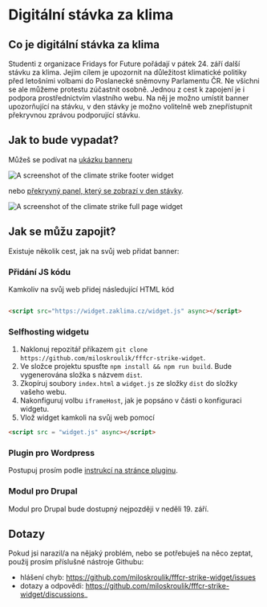 # Digitální stávka za klima

<!--ts-->
<!--te-->

## Co je digitální stávka za klima

Studenti z organizace Fridays for Future pořádají v pátek 24. září další stávku za klima. Jejím cílem je upozornit na
důležitost klimatické politiky před letošními volbami do Poslanecké sněmovny Parlamentu ČR. Ne všichni se ale můžeme
protestu zúčastnit osobně. Jednou z cest k zapojení je i podpora prostřednictvím vlastního webu. Na něj je možno umístit
banner upozorňující na stávku, v den stávky je možno volitelně web znepřístupnit překryvnou zprávou podporující stávku.

## Jak to bude vypadat?

Můžeš se podívat na [ukázku banneru](https://widget.zaklima.cz/demo)

![A screenshot of the climate strike footer widget](https://widget.zaklima.cz/demo.png)

nebo [překryvný panel, který se zobrazí v den stávky](https://widget.zaklima.cz/demo_full).

![A screenshot of the climate strike full page widget](https://widget.zaklima.cz/demo_full.png)

## Jak se můžu zapojit?

Existuje několik cest, jak na svůj web přidat banner:

### Přidání JS kódu

Kamkoliv na svůj web přidej následující HTML kód

```html

<script src="https://widget.zaklima.cz/widget.js" async></script>
```

### Selfhosting widgetu

1. Naklonuj repozitář příkazem `git clone https://github.com/miloskroulik/fffcr-strike-widget`.
2. Ve složce projektu spusťte `npm install && npm run build`. Bude vygenerována složka s názvem `dist`.
3. Zkopíruj soubory `index.html` a `widget.js` ze složky `dist` do složky vašeho webu.
4. Nakonfiguruj volbu `iframeHost`, jak je popsáno v části o konfiguraci widgetu.
5. Vlož widget kamkoli na svůj web pomocí

```html 
<script src = "widget.js" async></script>
```

### Plugin pro Wordpress

Postupuj prosím podle [instrukcí na stránce pluginu](https://github.com/miloskroulik/fffcr-strike-wordpress).

### Modul pro Drupal

Modul pro Drupal bude dostupný nejpozději v neděli 19. září.

## Dotazy

Pokud jsi narazil/a na nějaký problém, nebo se potřebuješ na něco zeptat, použij prosím příslušné nástroje Githubu:

- hlášení chyb: https://github.com/miloskroulik/fffcr-strike-widget/issues
- dotazy a odpovědi: https://github.com/miloskroulik/fffcr-strike-widget/discussions_

